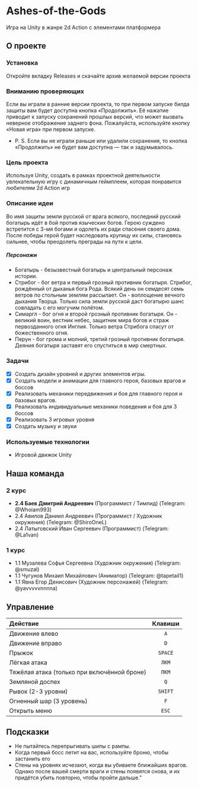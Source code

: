 # Ashes-of-the-Gods
Игра на Unity в жанре 2d Action с элементами платформера


## О проекте

### Установка
Откройте вкладку Releases и скачайте архив желаемой версии проекта

 
### Вниманию проверяющих
Если вы играли в ранние версии проекта, то при первом запуске билда защиты вам будет доступна кнопка «Продолжить». Её нажатие приводит к запуску сохранений прошлых версий, что может вызвать неверное отображение заднего фона. Пожалуйста, используйте кнопку «Новая игра» при первом запуске.
- P. S. Если вы не играли раньше или удалили сохранения, то кнопка «Продолжить» не будет вам доступна — так и задумывалось.

### Цель проекта
Используя Unity, создать в рамках проектной деятельности увлекательную игру с динамичным геймплеем, которая понравится любителям 2d Action игр

### Описание идеи
Во имя защиты земли русской от врага всякого, последний русский богатырь идёт в бой против языческих богов. Герою суждено встретится с 3-мя богами и одолеть их ради спасения своего дома. После победы герой будет наследовать крупицу их силы, становясь сильнее, чтобы преодолеть преграды на пути к цели.

##### Персонажи
- Богатырь - безызвестный богатырь и центральный персонаж истории.
- Стрибог - бог ветра и первый грозный противник богатыря. Стрибог, рождённый от дыханья бога Рода. Всякий день он семдесят семь ветров по стольным землям рассылает. Он - воплощение вечного дыхания Творца. Только сила земли русской даст богатырю шанс совладать с его могучим полётом.
- Симаргл - бог огня и второй грозный противник богатыря. Он - великий воин, вестник небес, защитник мира богов и страж первозданного огня Инглия. Только ветра Стрибога спасут от божественного огня.
- Перун - бог грома и молний, третий грозный противник богатыря. Деяния богатыря заставят его спуститься в мир смертных.



### Задачи
- [X] Создать дизайн уровней и других элементов игры.
- [X] Создать модели и анимации для главного героя, базовых врагов и боссов
- [X] Реализовать механики передвижения и боя для главного героя и базовых врагов.
- [X] Реализовать индивидуальные механики поведения и боя для 3 боссов
- [X] Реализовать 3 игровых уровня
- [X] Создать музыку и звуки

### Используемые технологии
- Игровой движок Unity

## Наша команда
</summary>

### 2 курс
- **2.4 Баев Дмитрий Андреевич** (Программист / Тимлид) (Telegram: @Whoiam993)
- 2.4 Авилов Даниил Андреевич (Программист /  Художник окружения) (Telegram: @ShiroOneL)
- 2.4 Латыговский Иван Сергеевич (Программист) (Telegram: @La1van)

### 1 курс
- 1.1 Музалева Софья Сергеевна (Художник окружения) (Telegram: @smuzal)
- 1.1 Чугунов Михаил Михайлович (Аниматор) (Telegram: @tapetail1)
- 1.1 Явна Егор Денисович (Художник персонажей) (Telegram: @yavvvvvnnnna)
</details>

## Управление
| Действие  | Клавиши |
| :---- | :----: |
| Движение влево | `A` |
| Движение вправо | `D` |
| Прыжок | `SPACE` |
| Лёгкая атака | `ЛКМ` |
| Тяжёлая атака (только при включённой броне) | `ПКМ` |
| Земляной доспех | `Q` |
| Рывок (2-3 уровни) | `SHIFT` |
| Огненный шар (3 уровень) | `F` |
| Открыть меню  | `ESC` |

## Подсказки
- Не пытайтесь перепрыгивать шипы с рампы.
- Когда первый босс летит на вас, используйте броню, чтобы застанить его
- Стены на уровнях исчезают, когда вы убиваете ближайших врагов. Однако после вашей смерти враги и стены появятся снова, и их придётся убить повторно, чтобы пройти дальше."
